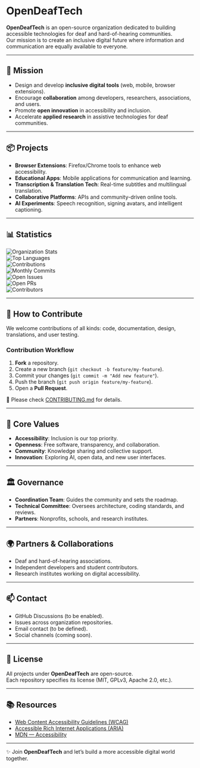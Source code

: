 # OpenDeafTech

**OpenDeafTech** is an open-source organization dedicated to building accessible technologies for deaf and hard-of-hearing communities.  
Our mission is to create an inclusive digital future where information and communication are equally available to everyone.

---

## 🎯 Mission
- Design and develop **inclusive digital tools** (web, mobile, browser extensions).  
- Encourage **collaboration** among developers, researchers, associations, and users.  
- Promote **open innovation** in accessibility and inclusion.  
- Accelerate **applied research** in assistive technologies for deaf communities.  

---

## 📦 Projects
- **Browser Extensions**: Firefox/Chrome tools to enhance web accessibility.  
- **Educational Apps**: Mobile applications for communication and learning.  
- **Transcription & Translation Tech**: Real-time subtitles and multilingual translation.  
- **Collaborative Platforms**: APIs and community-driven online tools.  
- **AI Experiments**: Speech recognition, signing avatars, and intelligent captioning.  

---

## 📊 Statistics
![Organization Stats](https://github-readme-stats.vercel.app/api?username=OpenDeafTech&show_icons=true&theme=tokyonight)  
![Top Languages](https://github-readme-stats.vercel.app/api/top-langs/?username=OpenDeafTech&layout=compact&theme=tokyonight)  
![Contributions](https://streak-stats.demolab.com?user=OpenDeafTech&theme=tokyonight&hide_border=true)  
![Monthly Commits](https://img.shields.io/github/commit-activity/m/OpenDeafTech/core?label=Monthly%20Commits)  
![Open Issues](https://img.shields.io/github/issues/OpenDeafTech/core)  
![Open PRs](https://img.shields.io/github/issues-pr/OpenDeafTech/core)  
![Contributors](https://img.shields.io/github/contributors/OpenDeafTech/core)  

---

## 🤝 How to Contribute
We welcome contributions of all kinds: code, documentation, design, translations, and user testing.  

### Contribution Workflow
1. **Fork** a repository.  
2. Create a new branch (`git checkout -b feature/my-feature`).  
3. Commit your changes (`git commit -m "Add new feature"`).  
4. Push the branch (`git push origin feature/my-feature`).  
5. Open a **Pull Request**.  

📌 Please check [CONTRIBUTING.md](../CONTRIBUTING.md) for details.  

---

## 🧭 Core Values
- **Accessibility**: Inclusion is our top priority.  
- **Openness**: Free software, transparency, and collaboration.  
- **Community**: Knowledge sharing and collective support.  
- **Innovation**: Exploring AI, open data, and new user interfaces.  

---

## 🏛️ Governance
- **Coordination Team**: Guides the community and sets the roadmap.  
- **Technical Committee**: Oversees architecture, coding standards, and reviews.  
- **Partners**: Nonprofits, schools, and research institutes.  

---

## 🌍 Partners & Collaborations
- Deaf and hard-of-hearing associations.  
- Independent developers and student contributors.  
- Research institutes working on digital accessibility.  

---

## 📫 Contact
- GitHub Discussions (to be enabled).  
- Issues across organization repositories.  
- Email contact (to be defined).  
- Social channels (coming soon).  

---

## 📜 License
All projects under **OpenDeafTech** are open-source.  
Each repository specifies its license (MIT, GPLv3, Apache 2.0, etc.).  

---

## 📚 Resources
- [Web Content Accessibility Guidelines (WCAG)](https://www.w3.org/WAI/standards-guidelines/wcag/)  
- [Accessible Rich Internet Applications (ARIA)](https://www.w3.org/WAI/standards-guidelines/aria/)  
- [MDN — Accessibility](https://developer.mozilla.org/en-US/docs/Web/Accessibility)  

---

✨ Join **OpenDeafTech** and let’s build a more accessible digital world together.

